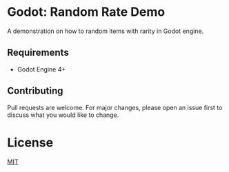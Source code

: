 # Godot: Random Rate Demo

A demonstration on how to random items with rarity in Godot engine.

## Requirements

- Godot Engine 4+

## Contributing

Pull requests are welcome. For major changes, please open an issue first to discuss what you would like to change.

# License

[MIT](/LICENSE)
